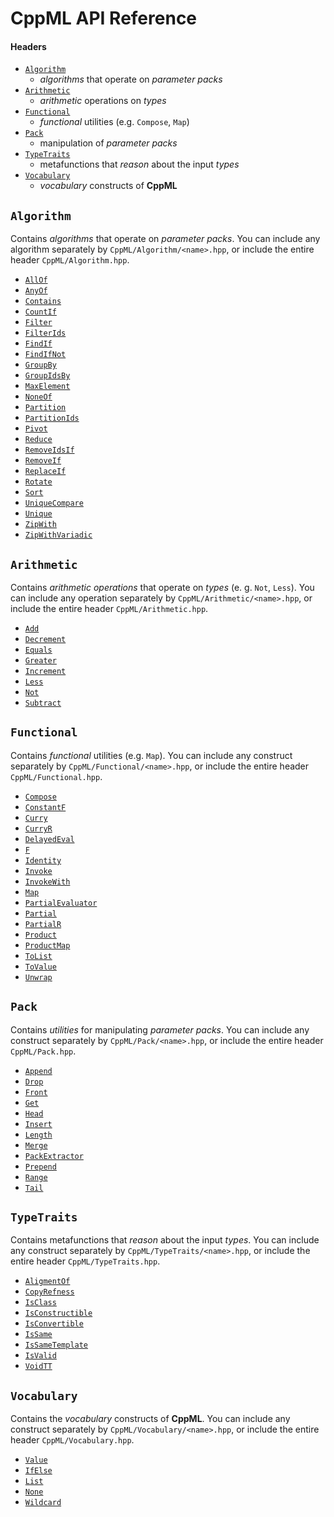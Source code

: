 # CppML API Reference

#### Headers

* [`Algorithm`](#algorithm)
  * *algorithms* that operate on *parameter packs*
* [`Arithmetic`](#arithmetic)
  * *arithmetic* operations on *types*
* [`Functional`](#functional)
  * *functional* utilities (e.g. `Compose`, `Map`)
* [`Pack`](#pack)
  * manipulation of *parameter packs*
* [`TypeTraits`](#typetraits)
  * metafunctions that *reason* about the input *types*
* [`Vocabulary`](#vocabulary)
  * *vocabulary* constructs of **CppML**

## `Algorithm`

Contains *algorithms* that operate on *parameter packs*. You can include any algorithm separately by `CppML/Algorithm/<name>.hpp`, or include the entire header `CppML/Algorithm.hpp`.

* [`AllOf`](Algorithm/AllOf.md)
* [`AnyOf`](Algorithm/AnyOf.md)
* [`Contains`](Algorithm/Contains.md)
* [`CountIf`](Algorithm/CountIf.md)
* [`Filter`](Algorithm/Filter.md)
* [`FilterIds`](Algorithm/FilterIds.md)
* [`FindIf`](Algorithm/FindIf.md)
* [`FindIfNot`](Algorithm/FindIfNot.md)
* [`GroupBy`](Algorithm/GroupBy.md)
* [`GroupIdsBy`](Algorithm/GroupIdsBy.md)
* [`MaxElement`](Algorithm/MaxElement.md)
* [`NoneOf`](Algorithm/NoneOf.md)
* [`Partition`](Algorithm/Partition.md)
* [`PartitionIds`](Algorithm/PartitionIds.md)
* [`Pivot`](Algorithm/Pivot.md)
* [`Reduce`](Algorithm/Reduce.md)
* [`RemoveIdsIf`](Algorithm/RemoveIdsIf.md)
* [`RemoveIf`](Algorithm/RemoveIf.md)
* [`ReplaceIf`](Algorithm/ReplaceIf.md)
* [`Rotate`](Algorithm/Rotate.md)
* [`Sort`](Algorithm/Sort.md)
* [`UniqueCompare`](Algorithm/UniqueCompare.md)
* [`Unique`](Algorithm/Unique.md)
* [`ZipWith`](Algorithm/ZipWith.md)
* [`ZipWithVariadic`](Algorithm/ZipWithVariadic.md)

## `Arithmetic`

Contains *arithmetic operations* that operate on *types* (e. g. `Not`, `Less`). You can include any operation separately by `CppML/Arithmetic/<name>.hpp`, or include the entire header `CppML/Arithmetic.hpp`.

* [`Add`](Arithmetic/Add.md)
* [`Decrement`](Arithmetic/Decrement.md)
* [`Equals`](Arithmetic/Equals.md)
* [`Greater`](Arithmetic/Greater.md)
* [`Increment`](Arithmetic/Increment.md)
* [`Less`](Arithmetic/Less.md)
* [`Not`](Arithmetic/Not.md)
* [`Subtract`](Arithmetic/Subtract.md)

## `Functional`

Contains *functional* utilities (e.g. `Map`). You can include any construct separately by `CppML/Functional/<name>.hpp`, or include the entire header `CppML/Functional.hpp`.

* [`Compose`](Functional/Compose.md)
* [`ConstantF`](Functional/Constant.md)
* [`Curry`](Functional/Curry.md)
* [`CurryR`](Functional/CurryR.md)
* [`DelayedEval`](Functional/DelayedEval.md)
* [`F`](Functional/F.md)
* [`Identity`](Functional/Identity.md)
* [`Invoke`](Functional/Invoke.md)
* [`InvokeWith`](Functional/InvokeWith.md)
* [`Map`](Functional/Map.md)
* [`PartialEvaluator`](Functional/PartialEvaluator.md)
* [`Partial`](Functional/Partial.md)
* [`PartialR`](Functional/PartialR.md)
* [`Product`](Functional/Product.md)
* [`ProductMap`](Functional/ProductMap.md)
* [`ToList`](Functional/ToList.md)
* [`ToValue`](Functional/ToValue.md)
* [`Unwrap`](Functional/Unwrap.md)

## `Pack`

Contains *utilities* for manipulating *parameter packs*. You can include any construct separately by `CppML/Pack/<name>.hpp`, or include the entire header `CppML/Pack.hpp`.

* [`Append`](Pack/Append.md)
* [`Drop`](Pack/Drop.md)
* [`Front`](Pack/Front.md)
* [`Get`](Pack/Get.md)
* [`Head`](Pack/Head.md)
* [`Insert`](Pack/Insert.md)
* [`Length`](Pack/Length.md)
* [`Merge`](Pack/Merge.md)
* [`PackExtractor`](Pack/PackExtractor.md)
* [`Prepend`](Pack/Prepend.md)
* [`Range`](Pack/Range.md)
* [`Tail`](Pack/Tail.md)

## `TypeTraits`

Contains metafunctions that *reason* about the input *types*. You can include any construct separately by `CppML/TypeTraits/<name>.hpp`, or include the entire header `CppML/TypeTraits.hpp`.

* [`AligmentOf`](TypeTraits/AligmentOf.md)
* [`CopyRefness`](TypeTraits/CopyRefness.md)
* [`IsClass`](TypeTraits/IsClass.md)
* [`IsConstructible`](TypeTraits/IsConstructible.md)
* [`IsConvertible`](TypeTraits/IsConvertible.md)
* [`IsSame`](TypeTraits/IsSame.md)
* [`IsSameTemplate`](TypeTraits/IsSameTemplate.md)
* [`IsValid`](TypeTraits/IsValid.md)
* [`VoidTT`](TypeTraits/VoidTT.md)

## `Vocabulary`

Contains the *vocabulary* constructs of **CppML**. You can include any construct separately by `CppML/Vocabulary/<name>.hpp`, or include the entire header `CppML/Vocabulary.hpp`.

* [`Value`](Vocabulary/Value.md)
* [`IfElse`](Vocabulary/IfElse.md)
* [`List`](Vocabulary/List.md)
* [`None`](Vocabulary/None.md)
* [`Wildcard`](Vocabulary/Wildcard.md)
